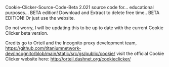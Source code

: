 Cookie-Clicker-Source-Code-Beta
2.021 source code for... educational purposes... BETA edition!
Download and Extract to delete free time.. BETA EDITION! Or just use the website.

Do not worry, I will be updating this to be up to date with the current Cookie Clicker beta version.

Credits go to Orteil and the Incognito proxy development team,
https://github.com/titaniumnetwork-dev/Incognito/blob/main/static/src/gs/public/cookie/ 
visit the official Cookie Clicker website here: http://orteil.dashnet.org/cookieclicker/
